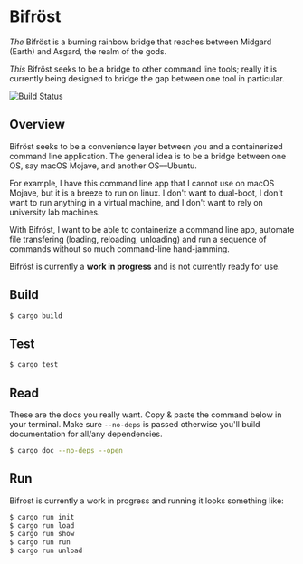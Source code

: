 # Bifröst
_The_ Bifröst is a burning rainbow bridge that reaches between Midgard (Earth) 
and Asgard, the realm of the gods.

_This_ Bifröst seeks to be a bridge to other command line tools; really it is
currently being designed to bridge the gap between one tool in particular. 

[![Build Status](https://travis-ci.org/ericdeansanchez/bifrost.svg?branch=master)](https://travis-ci.org/ericdeansanchez/bifrost)

## Overview

Bifröst seeks to be a convenience layer between you and a containerized command
line application. The general idea is to be a bridge between one OS, say
macOS Mojave, and another OS––Ubuntu.

For example, I have this command line app that I cannot use on macOS Mojave, but
it is a breeze to run on linux. I don't want to dual-boot, I don't want to run anything
in a virtual machine, and I don't want to rely on university lab machines.

With Bifröst, I want to be able to containerize a command line app, automate file
transfering (loading, reloading, unloading) and run a sequence of commands without
so much command-line hand-jamming.

Bifröst is currently a **work in progress** and is not currently ready for use.

## Build

```bash
$ cargo build
```

## Test
```bash
$ cargo test
```

## Read 

These are the docs you really want. Copy & paste the command below in your 
terminal. Make sure `--no-deps` is passed otherwise you'll build documentation 
for all/any dependencies.

```bash
$ cargo doc --no-deps --open
```

## Run

Bifrost is currently a work in progress and running it looks something like:

```bash
$ cargo run init
$ cargo run load
$ cargo run show
$ cargo run run
$ cargo run unload
```
